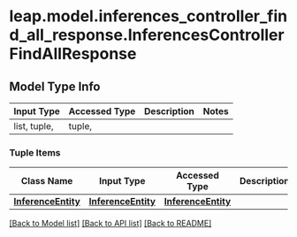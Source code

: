 # leap.model.inferences_controller_find_all_response.InferencesControllerFindAllResponse

## Model Type Info
Input Type | Accessed Type | Description | Notes
------------ | ------------- | ------------- | -------------
list, tuple,  | tuple,  |  | 

### Tuple Items
Class Name | Input Type | Accessed Type | Description | Notes
------------- | ------------- | ------------- | ------------- | -------------
[**InferenceEntity**](InferenceEntity.md) | [**InferenceEntity**](InferenceEntity.md) | [**InferenceEntity**](InferenceEntity.md) |  | 

[[Back to Model list]](../../README.md#documentation-for-models) [[Back to API list]](../../README.md#documentation-for-api-endpoints) [[Back to README]](../../README.md)

